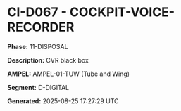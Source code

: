 # CI-D067 - COCKPIT-VOICE-RECORDER

**Phase:** 11-DISPOSAL

**Description:** CVR black box

**AMPEL:** AMPEL-01-TUW (Tube and Wing)

**Segment:** D-DIGITAL

**Generated:** 2025-08-25 17:27:29 UTC
